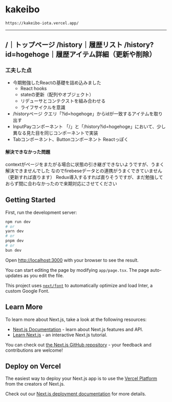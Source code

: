 # kakeibo
```
https://kakeibo-iota.vercel.app/
```
-----
/｜トップページ
/history｜履歴リスト
/history?id=hogehoge｜履歴アイテム詳細（更新や削除）
-----

### 工夫した点
- 今期勉強したReactの基礎を詰め込みました
  - React hooks
  - stateの更新（配列やオブジェクト）
  - リデューサとコンテクストを組み合わせる
  - ライフサイクルを意識
- /historyページ
  クエリ「?id=hogehoge」からidが一致するアイテムを取り出す
- InputPayコンポーネント
  「/」と「/history?id=hogehoge」において、少し異なる見た目を同じコンポーネントで実装
- Tabコンポーネント、Buttonコンポーネント
  Reactっぽく
  


#### 解決できなかった問題
contextがページをまたがる場合に状態の引き継ぎできないようですが、うまく解決できませんでした
なのでfirebeseデータとの連携がうまくできていません（更新すれば直ります）
Redux導入するすれば直りそうですが、まだ勉強しておらず間に合わなかったので来期対応にさせてください

## Getting Started

First, run the development server:

```bash
npm run dev
# or
yarn dev
# or
pnpm dev
# or
bun dev
```

Open [http://localhost:3000](http://localhost:3000) with your browser to see the result.

You can start editing the page by modifying `app/page.tsx`. The page auto-updates as you edit the file.

This project uses [`next/font`](https://nextjs.org/docs/basic-features/font-optimization) to automatically optimize and load Inter, a custom Google Font.

## Learn More

To learn more about Next.js, take a look at the following resources:

- [Next.js Documentation](https://nextjs.org/docs) - learn about Next.js features and API.
- [Learn Next.js](https://nextjs.org/learn) - an interactive Next.js tutorial.

You can check out [the Next.js GitHub repository](https://github.com/vercel/next.js/) - your feedback and contributions are welcome!

## Deploy on Vercel

The easiest way to deploy your Next.js app is to use the [Vercel Platform](https://vercel.com/new?utm_medium=default-template&filter=next.js&utm_source=create-next-app&utm_campaign=create-next-app-readme) from the creators of Next.js.

Check out our [Next.js deployment documentation](https://nextjs.org/docs/deployment) for more details.
